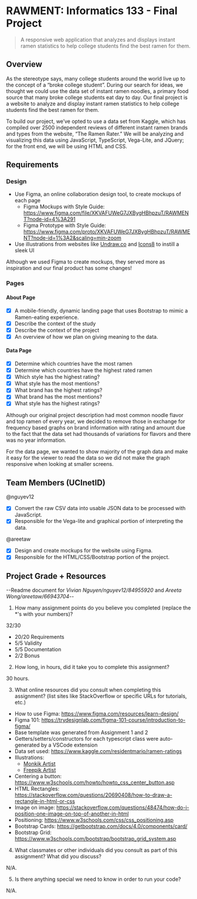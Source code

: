 # RAWMENT: Informatics 133 - Final Project

>A responsive web application that analyzes and displays instant ramen statistics to help college students find the best ramen for them. 

## Overview
As the stereotype says, many college students around the world live up to the concept of a “broke college student”. During our search for ideas, we thought we could use the data set of instant ramen noodles, a primary food source that many broke college students eat day to day. Our final project is a website to analyze and display instant ramen statistics to help college students find the best ramen for them. 

To build our project, we’ve opted to use a data set from Kaggle, which has compiled over 2500 independent reviews of different instant ramen brands and types from the website, “The Ramen Rater.” We will be analyzing and visualizing this data using JavaScript, TypeScript, Vega-Lite, and JQuery; for the front end, we will be using HTML and CSS. 

## Requirements

### Design
* Use Figma, an online collaboration design tool, to create mockups of each page
    - Figma Mockups with Style Guide: https://www.figma.com/file/XKVAFUWeG7JXBygHBhpzuT/RAWMENT?node-id=4%3A291
    - Figma Prototype with Style Guide: https://www.figma.com/proto/XKVAFUWeG7JXBygHBhpzuT/RAWMENT?node-id=1%3A2&scaling=min-zoom
* Use illustrations from websites like [Undraw.co](https://undraw.co/) and [Icons8](https://icons8.com/) to instill a sleek UI

Although we used Figma to create mockups, they served more as inspiration and our final product has some changes!

### Pages

#### About Page

* [X] A mobile-friendly, dynamic landing page that uses Bootstrap to mimic a Ramen-eating experience.
* [X] Describe the context of the study
* [X] Describe the context of the project 
* [X] An overview of how we plan on giving meaning to the data.

#### Data Page
* [X] Determine which countries have the most ramen
* [X] Determine which countries have the highest rated ramen
* [X] Which style has the highest rating?
* [X] What style has the most mentions?
* [X] What brand has the highest ratings?
* [X] What brand has the most mentions?
* [X] What style has the highest ratings?

Although our original project description had most common noodle flavor and top ramen of every year, we decided to remove those in exchange for frequency based graphs on brand information with rating and amount due to the fact that the data set had thousands of variations for flavors and there was no year information.

For the data page, we wanted to show majority of the graph data and make it easy for the viewer to read the data so we did not make the graph responsive when looking at smaller screens.

## Team Members (UCInetID)

@nguyev12
* [X] Convert the raw CSV data into usable JSON data to be processed with JavaScript.
* [X] Responsible for the Vega-lite and graphical portion of interpreting the data.

@areetaw
* [X] Design and create mockups for the website using Figma.
* [X] Responsible for the HTML/CSS/Bootstrap portion of the project.

## Project Grade + Resources

--Readme document for *Vivian Nguyen/nguyev12/84955920* and *Areeta Wong/areetaw/66943704*--

1. How many assignment points do you believe you completed (replace the *'s with your numbers)?

32/30
- 20/20 Requirements
- 5/5 Validity
- 5/5 Documentation
- 2/2 Bonus

2. How long, in hours, did it take you to complete this assignment?

30 hours.

3. What online resources did you consult when completing this assignment? (list sites like StackOverflow or specific URLs for tutorials, etc.)

* How to use Figma: https://www.figma.com/resources/learn-design/
* Figma 101: https://trydesignlab.com/figma-101-course/introduction-to-figma/
* Base template was generated from Assignment 1 and 2
* Getters/setters/constructors for each typescript class were auto-generated by a VSCode extension
* Data set used: https://www.kaggle.com/residentmario/ramen-ratings
* Illustrations:
    - [Monkik Artist](https://www.flaticon.com/authors/monkik)
    - [Freepik Artist](https://www.flaticon.com/authors/freepik)
* Centering a button: https://www.w3schools.com/howto/howto_css_center_button.asp
* HTML Rectangles: https://stackoverflow.com/questions/20690408/how-to-draw-a-rectangle-in-html-or-css
* Image on image: https://stackoverflow.com/questions/48474/how-do-i-position-one-image-on-top-of-another-in-html
* Positioning: https://www.w3schools.com/css/css_positioning.asp
* Bootstrap Cards: https://getbootstrap.com/docs/4.0/components/card/
* Bootstrap Grid: https://www.w3schools.com/bootstrap/bootstrap_grid_system.asp

4. What classmates or other individuals did you consult as part of this assignment? What did you discuss?

N/A.

5. Is there anything special we need to know in order to run your code?

N/A.